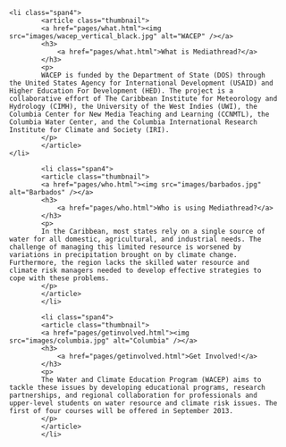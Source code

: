 <!-- 
.. link: 
.. description: 
.. tags: 
.. date: 2013/07/21 23:23:09
.. title: Welcome to Mediathread
.. slug: index 
-->

<ul class="thumbnails">
		
	<li class="span4"> 
			<article class="thumbnail"> 
			<a href="pages/what.html"><img src="images/wacep_vertical_black.jpg" alt="WACEP" /></a>
			<h3>
				<a href="pages/what.html">What is Mediathread?</a>
			</h3>
			<p>
			WACEP is funded by the Department of State (DOS) through the United States Agency for International Development (USAID) and Higher Education For Development (HED). The project is a collaborative effort of The Caribbean Institute for Meteorology and Hydrology (CIMH), the University of the West Indies (UWI), the Columbia Center for New Media Teaching and Learning (CCNMTL), the Columbia Water Center, and the Columbia International Research Institute for Climate and Society (IRI).
			</p>
			</article> 
	</li>
			
			<li class="span4"> 
			<article class="thumbnail"> 
			<a href="pages/who.html"><img src="images/barbados.jpg" alt="Barbados" /></a>
			<h3>
				<a href="pages/who.html">Who is using Mediathread?</a>
			</h3>
			<p>
			In the Caribbean, most states rely on a single source of water for all domestic, agricultural, and industrial needs. The challenge of managing this limited resource is worsened by variations in precipitation brought on by climate change. Furthermore, the region lacks the skilled water resource and climate risk managers needed to develop effective strategies to cope with these problems.
			</p>
			</article> 
			</li>
			
			<li class="span4"> 
			<article class="thumbnail"> 
			<a href="pages/getinvolved.html"><img src="images/columbia.jpg" alt="Columbia" /></a>
			<h3>
				<a href="pages/getinvolved.html">Get Involved!</a>
			</h3>
			<p>
			The Water and Climate Education Program (WACEP) aims to tackle these issues by developing educational programs, research partnerships, and regional collaboration for professionals and upper-level students on water resource and climate risk issues. The first of four courses will be offered in September 2013.
			</p>
			</article> 
			</li>
			
</ul>
